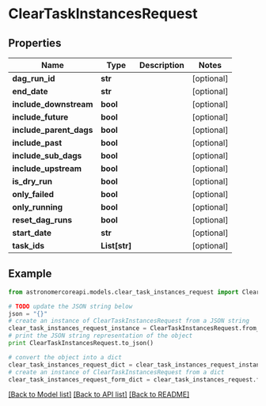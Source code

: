 # ClearTaskInstancesRequest


## Properties
Name | Type | Description | Notes
------------ | ------------- | ------------- | -------------
**dag_run_id** | **str** |  | [optional] 
**end_date** | **str** |  | [optional] 
**include_downstream** | **bool** |  | [optional] 
**include_future** | **bool** |  | [optional] 
**include_parent_dags** | **bool** |  | [optional] 
**include_past** | **bool** |  | [optional] 
**include_sub_dags** | **bool** |  | [optional] 
**include_upstream** | **bool** |  | [optional] 
**is_dry_run** | **bool** |  | [optional] 
**only_failed** | **bool** |  | [optional] 
**only_running** | **bool** |  | [optional] 
**reset_dag_runs** | **bool** |  | [optional] 
**start_date** | **str** |  | [optional] 
**task_ids** | **List[str]** |  | [optional] 

## Example

```python
from astronomercoreapi.models.clear_task_instances_request import ClearTaskInstancesRequest

# TODO update the JSON string below
json = "{}"
# create an instance of ClearTaskInstancesRequest from a JSON string
clear_task_instances_request_instance = ClearTaskInstancesRequest.from_json(json)
# print the JSON string representation of the object
print ClearTaskInstancesRequest.to_json()

# convert the object into a dict
clear_task_instances_request_dict = clear_task_instances_request_instance.to_dict()
# create an instance of ClearTaskInstancesRequest from a dict
clear_task_instances_request_form_dict = clear_task_instances_request.from_dict(clear_task_instances_request_dict)
```
[[Back to Model list]](../README.md#documentation-for-models) [[Back to API list]](../README.md#documentation-for-api-endpoints) [[Back to README]](../README.md)


